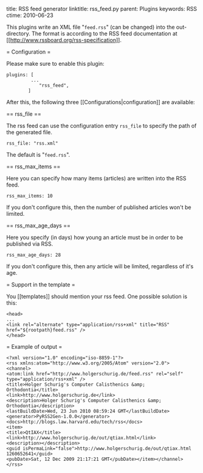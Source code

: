 title: RSS feed generator
linktitle: rss_feed.py
parent: Plugins
keywords: RSS
ctime: 2010-06-23

This plugins write an XML file "`feed.rss`" (can be changed) into the
out-directory. The format is according to the RSS feed documentation
at [[http://www.rssboard.org/rss-specification]].


= Configuration =

Please make sure to enable this plugin:

	plugins: [
	         ...
	        	"rss_feed",
	        ]


After this, the following three [[Configurations|configuration]] are
available:

== rss_file ==

The rss feed can use the configuration entry `rss_file` to specify the
path of the generated file.

	rss_file: "rss.xml"

The default is "`feed.rss`".


== rss_max_items ==

Here you can specify how many items (articles) are written into the
RSS feed.

	rss_max_items: 10

If you don't configure this, then the number of published articles
won't be limited.


== rss_max_age_days ==

Here you specify (in days) how young an article must be in order to be
published via RSS.

	rss_max_age_days: 28

If you don't configure this, then any article will be limited,
regardless of it's age.


= Support in the template =

You [[templates]] should mention your rss feed. One possible solution
is this:

	<head>
	...
	<link rel="alternate" type="application/rss+xml" title="RSS" href="${rootpath}feed.rss" />
	</head>


= Example of output =

	<?xml version="1.0" encoding="iso-8859-1"?>
	<rss xmlns:atom="http://www.w3.org/2005/Atom" version="2.0">
	<channel>
	<atom:link href="http://www.holgerschurig.de/feed.rss" rel="self" type="application/rss+xml" />
	<title>Holger Schurig's Computer Calisthenics &amp; Orthodontia</title>
	<link>http://www.holgerschurig.de</link>
	<description>Holger Schurig's Computer Calisthenics &amp; Orthodontia</description>
	<lastBuildDate>Wed, 23 Jun 2010 08:59:24 GMT</lastBuildDate>
	<generator>PyRSS2Gen-1.0.0</generator>
	<docs>http://blogs.law.harvard.edu/tech/rss</docs>
	<item>
	<title>QtIAX</title>
	<link>http://www.holgerschurig.de/out/qtiax.html</link>
	<description></description>
	<guid isPermaLink="false">http://www.holgerschurig.de/out/qtiax.html 1260652641</guid>
	<pubDate>Sat, 12 Dec 2009 21:17:21 GMT</pubDate></item></channel></rss>

